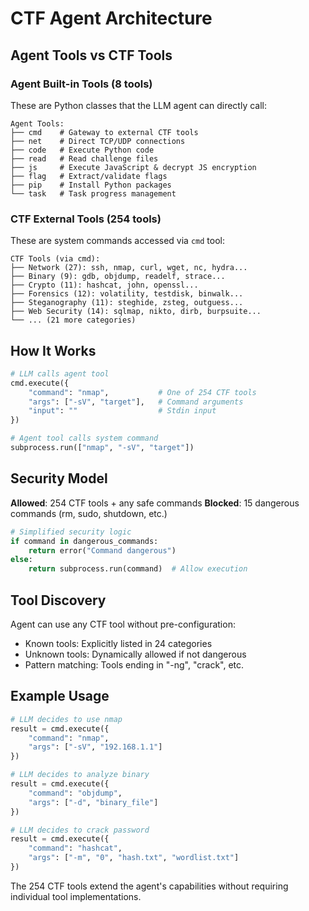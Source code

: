 # CTF Agent Architecture

## Agent Tools vs CTF Tools

### Agent Built-in Tools (8 tools)
These are Python classes that the LLM agent can directly call:

```
Agent Tools:
├── cmd    # Gateway to external CTF tools  
├── net    # Direct TCP/UDP connections
├── code   # Execute Python code
├── read   # Read challenge files
├── js     # Execute JavaScript & decrypt JS encryption
├── flag   # Extract/validate flags  
├── pip    # Install Python packages
└── task   # Task progress management
```

### CTF External Tools (254 tools)
These are system commands accessed via `cmd` tool:

```
CTF Tools (via cmd):
├── Network (27): ssh, nmap, curl, wget, nc, hydra...
├── Binary (9): gdb, objdump, readelf, strace...  
├── Crypto (11): hashcat, john, openssl...
├── Forensics (12): volatility, testdisk, binwalk...
├── Steganography (11): steghide, zsteg, outguess...
├── Web Security (14): sqlmap, nikto, dirb, burpsuite...
└── ... (21 more categories)
```

## How It Works

```python
# LLM calls agent tool
cmd.execute({
    "command": "nmap",           # One of 254 CTF tools
    "args": ["-sV", "target"],   # Command arguments  
    "input": ""                  # Stdin input
})

# Agent tool calls system command
subprocess.run(["nmap", "-sV", "target"])
```

## Security Model

**Allowed**: 254 CTF tools + any safe commands
**Blocked**: 15 dangerous commands (rm, sudo, shutdown, etc.)

```python
# Simplified security logic
if command in dangerous_commands:
    return error("Command dangerous")
else:
    return subprocess.run(command)  # Allow execution
```

## Tool Discovery

Agent can use any CTF tool without pre-configuration:
- Known tools: Explicitly listed in 24 categories
- Unknown tools: Dynamically allowed if not dangerous
- Pattern matching: Tools ending in "-ng", "crack", etc.

## Example Usage

```python
# LLM decides to use nmap
result = cmd.execute({
    "command": "nmap", 
    "args": ["-sV", "192.168.1.1"]
})

# LLM decides to analyze binary  
result = cmd.execute({
    "command": "objdump",
    "args": ["-d", "binary_file"]
})

# LLM decides to crack password
result = cmd.execute({
    "command": "hashcat",
    "args": ["-m", "0", "hash.txt", "wordlist.txt"]
})
```

The 254 CTF tools extend the agent's capabilities without requiring individual tool implementations.
